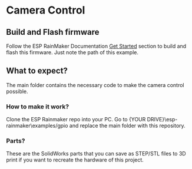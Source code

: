 # Camera Control 

## Build and Flash firmware

Follow the ESP RainMaker Documentation [Get Started](https://rainmaker.espressif.com/docs/get-started.html) section to build and flash this firmware. Just note the path of this example.

## What to expect?
The main folder contains the necessary code to make the camera control possible.

### How to make it work?

Clone the ESP Rainmaker repo into your PC. Go to {YOUR DRIVE}\esp-rainmaker\examples/gpio and replace the main folder with this repository. 

### Parts?
These are the SolidWorks parts that you can save as STEP/STL files to 3D print if you want to recreate the hardware of this project. 


